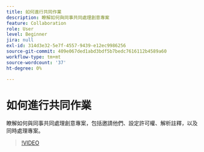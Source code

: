 ```yaml
---
title: 如何進行共同作業
description: 瞭解如何與同事共同處理創意專案
feature: Collaboration
role: User
level: Beginner
jira: null
exl-id: 314d3e32-5e7f-4557-9439-e12ec9986256
source-git-commit: 409e067ded1abd3bdf5b7bedc7616112b4589a60
workflow-type: tm+mt
source-wordcount: '37'
ht-degree: 0%

---
```


# 如何進行共同作業

瞭解如何與同事共同處理創意專案，包括邀請他們、設定許可權、解析註釋，以及同時處理專案。

>[!VIDEO](https://video.tv.adobe.com/v/3420253?quality=12&learn=on&hidetitle=true)
